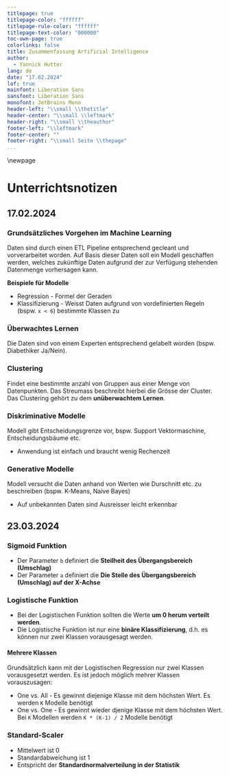 ```yaml
---
titlepage: true
titlepage-color: "ffffff"
titlepage-rule-color: "ffffff"
titlepage-text-color: "000000"
toc-own-page: true
colorlinks: false
title: Zusammenfassung Artificial Intelligence
author:
  - Yannick Hutter
lang: de
date: "17.02.2024"
lof: true
mainfont: Liberation Sans
sansfont: Liberation Sans
monofont: JetBrains Mono
header-left: "\\small \\thetitle"
header-center: "\\small \\leftmark"
header-right: "\\small \\theauthor"
footer-left: "\\leftmark"
footer-center: ""
footer-right: "\\small Seite \\thepage"
...
```


\newpage

# Unterrichtsnotizen

## 17.02.2024

### Grundsätzliches Vorgehen im Machine Learning

Daten sind durch einen ETL Pipeline entsprechend gecleant und vorverarbeitet worden. Auf Basis dieser Daten soll ein Modell geschaffen werden, welches zukünftige Daten aufgrund der zur Verfügung stehenden Datenmenge vorhersagen kann.

**Beispiele für Modelle**

- Regression - Formel der Geraden
- Klassifizierung - Weisst Daten aufgrund von vordefinierten Regeln (bspw. `x < 6`) bestimmte Klassen zu

### Überwachtes Lernen

Die Daten sind von einem Experten entsprechend gelabelt worden (bspw. Diabethiker Ja/Nein).

### Clustering

Findet eine bestimmte anzahl von Gruppen aus einer Menge von Datenpunkten. Das Streumass beschreibt hierbei die Grösse der Cluster. Das Clustering gehört zu dem **unüberwachtem Lernen**.

### Diskriminative Modelle

Modell gibt Entscheidungsgrenze vor, bspw. Support Vektormaschine, Entscheidungsbäume etc.

- Anwendung ist einfach und braucht wenig Rechenzeit

### Generative Modelle

Modell versucht die Daten anhand von Werten wie Durschnitt etc. zu beschreiben (bspw. K-Means, Naive Bayes)

- Auf unbekannten Daten sind Ausreisser leicht erkennbar

## 23.03.2024

### Sigmoid Funktion

- Der Parameter `b` definiert die **Steilheit des Übergangsbereich (Umschlag)**
- Der Parameter `a` definiert die **Die Stelle des Übergangsbereich (Umschlag) auf der X-Achse**

### Logistische Funktion

- Bei der Logistischen Funktion sollten die Werte **um 0 herum verteilt werden**.
- Die Logistische Funktion ist nur eine **binäre Klassifizierung**, d.h. es können nur zwei Klassen vorausgesagt werden.

#### Mehrere Klassen

Grundsätzlich kann mit der Logistischen Regression nur zwei Klassen vorausgesetzt werden. Es ist jedoch möglich mehrer Klassen vorauszusagen:

- One vs. All - Es gewinnt diejenige Klasse mit dem höchsten Wert. Es werden `K` Modelle benötigt
- One vs. One - Es gewinnt wieder djenige Klasse mit dem höchsten Wert. Bei `K` Modellen werden `K * (K-1) / 2` Modelle benötigt

### Standard-Scaler

- Mittelwert ist 0
- Standardabweichung ist 1
- Entspricht der **Standardnormalverteilung in der Statistik**
